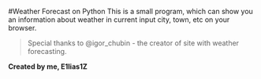 #Weather Forecast on Python
This is a small program, which can show you an information about weather in current
input city, town, etc on your browser.

>Special thanks to @igor_chubin - the creator of site with weather forecasting.

**Created by me, E1lias1Z**